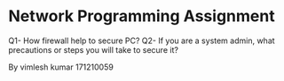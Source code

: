 # Network Programming Assignment
Q1- How firewall help to secure PC?
Q2- If you are a system admin, what precautions or steps you will take to secure it?

By 
vimlesh kumar
171210059